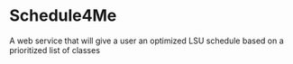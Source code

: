 # Schedule4Me
A web service that will give a user an optimized LSU schedule based on a prioritized list of classes
